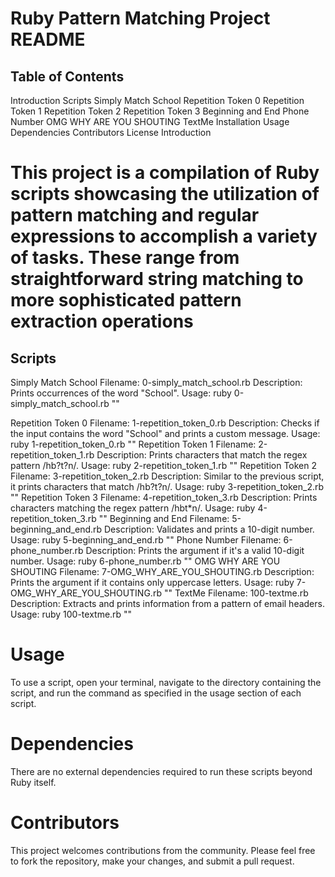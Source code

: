 # Ruby Pattern Matching Project README

## Table of Contents

Introduction
Scripts
Simply Match School
Repetition Token 0
Repetition Token 1
Repetition Token 2
Repetition Token 3
Beginning and End
Phone Number
OMG WHY ARE YOU SHOUTING
TextMe
Installation
Usage
Dependencies
Contributors
License
Introduction

# This project is a compilation of Ruby scripts showcasing the utilization of pattern matching and regular expressions to accomplish a variety of tasks. These range from straightforward string matching to more sophisticated pattern extraction operations

## Scripts

Simply Match School
Filename: 0-simply_match_school.rb
Description: Prints occurrences of the word "School".
Usage: ruby 0-simply_match_school.rb "<text>"

Repetition Token 0
Filename: 1-repetition_token_0.rb
Description: Checks if the input contains the word "School" and prints a custom message.
Usage: ruby 1-repetition_token_0.rb "<text>"
Repetition Token 1
Filename: 2-repetition_token_1.rb
Description: Prints characters that match the regex pattern /hb?t?n/.
Usage: ruby 2-repetition_token_1.rb "<text>"
Repetition Token 2
Filename: 3-repetition_token_2.rb
Description: Similar to the previous script, it prints characters that match /hb?t?n/.
Usage: ruby 3-repetition_token_2.rb "<text>"
Repetition Token 3
Filename: 4-repetition_token_3.rb
Description: Prints characters matching the regex pattern /hbt*n/.
Usage: ruby 4-repetition_token_3.rb "<text>"
Beginning and End
Filename: 5-beginning_and_end.rb
Description: Validates and prints a 10-digit number.
Usage: ruby 5-beginning_and_end.rb "<number>"
Phone Number
Filename: 6-phone_number.rb
Description: Prints the argument if it's a valid 10-digit number.
Usage: ruby 6-phone_number.rb "<number>"
OMG WHY ARE YOU SHOUTING
Filename: 7-OMG_WHY_ARE_YOU_SHOUTING.rb
Description: Prints the argument if it contains only uppercase letters.
Usage: ruby 7-OMG_WHY_ARE_YOU_SHOUTING.rb "<text>"
TextMe
Filename: 100-textme.rb
Description: Extracts and prints information from a pattern of email headers.
Usage: ruby 100-textme.rb "<text>"

# Usage
To use a script, open your terminal, navigate to the directory containing the script, and run the command as specified in the usage section of each script.

# Dependencies
There are no external dependencies required to run these scripts beyond Ruby itself.

# Contributors
This project welcomes contributions from the community. Please feel free to fork the repository, make your changes, and submit a pull request.